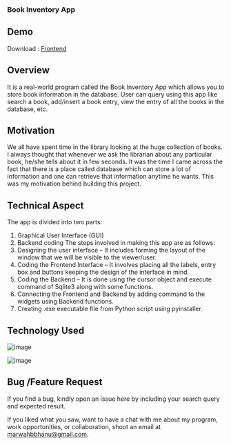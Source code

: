 ### Book Inventory App


## Demo

Download : [Frontend](https://github.com/bhanumarwah/BookInventory/releases/tag/v0.1)

## Overview

It is a real-world program called the Book Inventory App which allows you to store book information in the database. User can query using this app like search a book, add/insert a book entry, view the entry of all the books in the database, etc.


## Motivation

We all have spent time in the library looking at the huge collection of books. I always thought that whenever we ask the librarian about any particular book, he/she tells about it in few seconds. It was the time I came across the fact that there is a place called database which can store a lot of information and one can retrieve that information anytime he wants. This was my motivation behind building this project. 

## Technical Aspect

The app is divided into two parts:
1.	Graphical User Interface (GUI)
2.	Backend coding
The steps involved in making this app are as follows:
1.	Designing the user interface – It includes forming the layout of the window that we will be visible to the viewer/user.
2.	Coding the Frontend Interface – It involves placing all the labels, entry box and buttons keeping the design of the interface in mind.
3.	Coding the Backend – It is done using the cursor object and execute command of Sqlite3 along with some functions.
4.	Connecting the Frontend and Backend by adding command to the widgets using Backend functions.
5.	Creating .exe executable file from Python script using pyinstaller.


## Technology Used 


![image](https://user-images.githubusercontent.com/120798763/208740375-18602252-293e-40f6-bdbc-7b299f796317.png)

![image](https://user-images.githubusercontent.com/120798763/208740430-68153929-6907-4045-9924-78f9d67f488a.png)

## Bug /Feature Request 


If you find a bug, kindly open an issue here by including your search query and expected result.

If you liked what you saw, want to have a chat with me about my program, work opportunities, or collaboration, shoot an email at marwahbbhanu@gmail.com.
